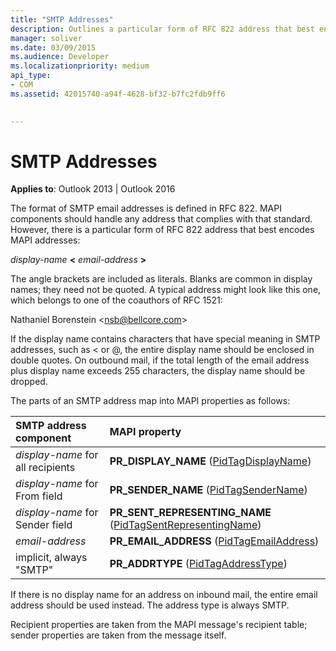 ```yaml
---
title: "SMTP Addresses"
description: Outlines a particular form of RFC 822 address that best encodes MAPI addresses in Outlook 2013 and Outlook 2016.
manager: soliver
ms.date: 03/09/2015
ms.audience: Developer
ms.localizationpriority: medium
api_type:
- COM
ms.assetid: 42015740-a94f-4628-bf32-b7fc2fdb9ff6

 
---
```


# SMTP Addresses

  
  
**Applies to**: Outlook 2013 | Outlook 2016 
  
The format of SMTP email addresses is defined in RFC 822. MAPI components should handle any address that complies with that standard. However, there is a particular form of RFC 822 address that best encodes MAPI addresses:
  
 _display-name_ **\<** _email-address_ **\>**
  
The angle brackets are included as literals. Blanks are common in display names; they need not be quoted. A typical address might look like this one, which belongs to one of the coauthors of RFC 1521:
  
Nathaniel Borenstein \<nsb@bellcore.com\>
  
If the display name contains characters that have special meaning in SMTP addresses, such as \< or @, the entire display name should be enclosed in double quotes. On outbound mail, if the total length of the email address plus display name exceeds 255 characters, the display name should be dropped.
  
The parts of an SMTP address map into MAPI properties as follows:
  
|**SMTP address component**|**MAPI property**|
|:-----|:-----|
| _display-name_ for all recipients  <br/> |**PR_DISPLAY_NAME** ([PidTagDisplayName](pidtagdisplayname-canonical-property.md))  <br/> |
| _display-name_ for From field  <br/> |**PR_SENDER_NAME** ([PidTagSenderName](pidtagsendername-canonical-property.md))  <br/> |
| _display-name_ for Sender field  <br/> |**PR_SENT_REPRESENTING_NAME** ([PidTagSentRepresentingName](pidtagsentrepresentingname-canonical-property.md))  <br/> |
| _email-address_ <br/> |**PR_EMAIL_ADDRESS** ([PidTagEmailAddress](pidtagemailaddress-canonical-property.md))  <br/> |
|implicit, always "SMTP"  <br/> |**PR_ADDRTYPE** ([PidTagAddressType](pidtagaddresstype-canonical-property.md))  <br/> |
   
If there is no display name for an address on inbound mail, the entire email address should be used instead. The address type is always SMTP.
  
Recipient properties are taken from the MAPI message's recipient table; sender properties are taken from the message itself.
  

